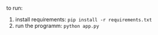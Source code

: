 to run:

1. install requirements: `pip install -r requirements.txt`
2. run the programm: `python app.py`

